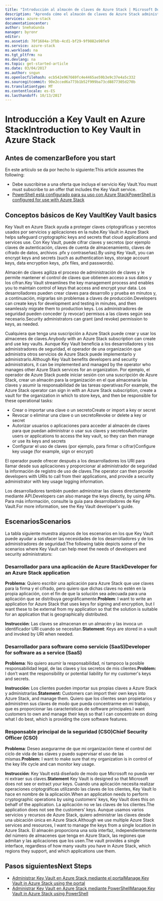 ```yaml
---
title: "Introducción al almacén de claves de Azure Stack | Microsoft Docs"
description: "Aprenda cómo el almacén de claves de Azure Stack administra claves y secretos"
services: azure-stack
documentationcenter: 
author: SnehaGunda
manager: byronr
editor: 
ms.assetid: 70f1684a-3fbb-4cd1-bf29-9f9882e98fe9
ms.service: azure-stack
ms.workload: na
ms.tgt_pltfrm: na
ms.devlang: na
ms.topic: get-started-article
ms.date: 03/04/2017
ms.author: sngun
ms.openlocfilehash: ecb542e967669fc4e4465ae59b3e9c37e4a5c332
ms.sourcegitcommit: 90e2cced6a773b1b52f999ba73cd8877305d270b
ms.translationtype: MT
ms.contentlocale: es-ES
ms.lasthandoff: 10/13/2017
---
```

# <a name="introduction-to-key-vault-in-azure-stack"></a><span data-ttu-id="8b7c6-103">Introducción a Key Vault en Azure Stack</span><span class="sxs-lookup"><span data-stu-id="8b7c6-103">Introduction to Key Vault in Azure Stack</span></span>

## <a name="before-you-start"></a><span data-ttu-id="8b7c6-104">Antes de comenzar</span><span class="sxs-lookup"><span data-stu-id="8b7c6-104">Before you start</span></span>
<span data-ttu-id="8b7c6-105">En este artículo se da por hecho lo siguiente:</span><span class="sxs-lookup"><span data-stu-id="8b7c6-105">This article assumes the following:</span></span>

* <span data-ttu-id="8b7c6-106">Debe suscribirse a una oferta que incluya el servicio Key Vault.</span><span class="sxs-lookup"><span data-stu-id="8b7c6-106">You must must subscribe to an offer that includes the Key Vault service.</span></span>  
* [<span data-ttu-id="8b7c6-107">PowerShell está configurado para su uso con Azure Stack</span><span class="sxs-lookup"><span data-stu-id="8b7c6-107">PowerShell is configured for use with Azure Stack</span></span>](azure-stack-powershell-configure-user.md) 
 
## <a name="key-vault-basics"></a><span data-ttu-id="8b7c6-108">Conceptos básicos de Key Vault</span><span class="sxs-lookup"><span data-stu-id="8b7c6-108">Key Vault basics</span></span>
<span data-ttu-id="8b7c6-109">Key Vault en Azure Stack ayuda a proteger claves criptográficas y secretos usados por servicios y aplicaciones en la nube.</span><span class="sxs-lookup"><span data-stu-id="8b7c6-109">Key Vault in Azure Stack helps safeguard cryptographic keys and secrets that cloud applications and services use.</span></span> <span data-ttu-id="8b7c6-110">Con Key Vault, puede cifrar claves y secretos (por ejemplo claves de autenticación, claves de cuenta de almacenamiento, claves de cifrado de datos, archivos .pfx y contraseñas).</span><span class="sxs-lookup"><span data-stu-id="8b7c6-110">By using Key Vault, you can encrypt keys and secrets (such as authentication keys, storage account keys, data encryption keys, .pfx files, and passwords).</span></span>

<span data-ttu-id="8b7c6-111">Almacén de claves agiliza el proceso de administración de claves y le permite mantener el control de claves que obtienen acceso a sus datos y los cifran.</span><span class="sxs-lookup"><span data-stu-id="8b7c6-111">Key Vault streamlines the key management process and enables you to maintain control of keys that access and encrypt your data.</span></span> <span data-ttu-id="8b7c6-112">Los desarrolladores pueden crear claves para desarrollo y prueba en minutos y, a continuación, migrarlas sin problemas a claves de producción.</span><span class="sxs-lookup"><span data-stu-id="8b7c6-112">Developers can create keys for development and testing in minutes, and then seamlessly migrate them to production keys.</span></span> <span data-ttu-id="8b7c6-113">Los administradores de seguridad pueden conceder (y revocar) permisos a las claves según sea necesario.</span><span class="sxs-lookup"><span data-stu-id="8b7c6-113">Security administrators can grant (and revoke) permission to keys, as needed.</span></span>

<span data-ttu-id="8b7c6-114">Cualquiera que tenga una suscripción a Azure Stack puede crear y usar los almacenes de claves.</span><span class="sxs-lookup"><span data-stu-id="8b7c6-114">Anybody with an Azure Stack subscription can create and use key vaults.</span></span> <span data-ttu-id="8b7c6-115">Aunque Key Vault beneficia a los desarrolladores y los administradores de seguridad, el operador de una organización que administra otros servicios de Azure Stack puede implementarlo y administrarlo.</span><span class="sxs-lookup"><span data-stu-id="8b7c6-115">Although Key Vault benefits developers and security administrators, it can be implemented and managed by the operator who manages other Azure Stack services for an organization.</span></span> <span data-ttu-id="8b7c6-116">Por ejemplo, el operador de Azure Stack puede iniciar sesión con una suscripción de Azure Stack, crear un almacén para la organización en el que almacenaría las claves y asumir la responsabilidad de las tareas operativas:</span><span class="sxs-lookup"><span data-stu-id="8b7c6-116">For example, the Azure Stack operator can sign in with an Azure Stack subscription, create a vault for the organization in which to store keys, and then be responsible for these operational tasks:</span></span>

* <span data-ttu-id="8b7c6-117">Crear o importar una clave o un secreto</span><span class="sxs-lookup"><span data-stu-id="8b7c6-117">Create or import a key or secret</span></span>
* <span data-ttu-id="8b7c6-118">Revocar o eliminar una clave o un secreto</span><span class="sxs-lookup"><span data-stu-id="8b7c6-118">Revoke or delete a key or secret</span></span>
* <span data-ttu-id="8b7c6-119">Autorizar usuarios o aplicaciones para acceder al almacén de claves para que puedan administrar o usar sus claves y secretos</span><span class="sxs-lookup"><span data-stu-id="8b7c6-119">Authorize users or applications to access the key vault, so they can   then manage or use its keys and secrets</span></span>
* <span data-ttu-id="8b7c6-120">Configurar el uso de claves (por ejemplo, para firmar o cifrar)</span><span class="sxs-lookup"><span data-stu-id="8b7c6-120">Configure key usage (for example, sign or encrypt)</span></span>

<span data-ttu-id="8b7c6-121">El operador puede ofrecer después a los desarrolladores los URI para llamar desde sus aplicaciones y proporcionar al administrador de seguridad la información de registro de uso de claves.</span><span class="sxs-lookup"><span data-stu-id="8b7c6-121">The operator can then provide developers with URIs to call from their applications, and provide a security administrator with key usage logging information.</span></span>

<span data-ttu-id="8b7c6-122">Los desarrolladores también pueden administrar las claves directamente mediante API.</span><span class="sxs-lookup"><span data-stu-id="8b7c6-122">Developers can also manage the keys directly, by using APIs.</span></span> <span data-ttu-id="8b7c6-123">Para más información, consulte la guía para desarrolladores de Key Vault.</span><span class="sxs-lookup"><span data-stu-id="8b7c6-123">For more information, see the Key Vault developer's guide.</span></span>

## <a name="scenarios"></a><span data-ttu-id="8b7c6-124">Escenarios</span><span class="sxs-lookup"><span data-stu-id="8b7c6-124">Scenarios</span></span>
<span data-ttu-id="8b7c6-125">La tabla siguiente muestra algunos de los escenarios en los que Key Vault puede ayudar a satisfacer las necesidades de los desarrolladores y de los administradores de seguridad:</span><span class="sxs-lookup"><span data-stu-id="8b7c6-125">The following table depicts some of the scenarios where Key Vault can help meet the needs of developers and security administrators:</span></span>

### <a name="developer-for-an-azure-stack-application"></a><span data-ttu-id="8b7c6-126">Desarrollador para una aplicación de Azure Stack</span><span class="sxs-lookup"><span data-stu-id="8b7c6-126">Developer for an Azure Stack application</span></span>
<span data-ttu-id="8b7c6-127">**Problema**: Quiero escribir una aplicación para Azure Stack que use claves para la firma y el cifrado, pero quiero que dichas claves no estén en la propia aplicación, con el fin de que la solución sea adecuada para una aplicación que se distribuya geográficamente.</span><span class="sxs-lookup"><span data-stu-id="8b7c6-127">**Problem**: I want to write an application for Azure Stack that uses keys for signing and encryption, but I want these to be external from my application so that the solution is suitable for an application that is geographically distributed.</span></span>

<span data-ttu-id="8b7c6-128">**Instrucción**: Las claves se almacenan en un almacén y las invoca un identificador URI cuando se necesitan.</span><span class="sxs-lookup"><span data-stu-id="8b7c6-128">**Statement**: Keys are stored in a vault and invoked by URI when needed.</span></span>

### <a name="developer-for-software-as-a-service-saas"></a><span data-ttu-id="8b7c6-129">Desarrollador para software como servicio (SaaS)</span><span class="sxs-lookup"><span data-stu-id="8b7c6-129">Developer for software as a service (SaaS)</span></span>
<span data-ttu-id="8b7c6-130">**Problema**: No quiero asumir la responsabilidad, ni tampoco la posible responsabilidad legal, de las claves y los secretos de mis clientes.</span><span class="sxs-lookup"><span data-stu-id="8b7c6-130">**Problem:** I don’t want the responsibility or potential liability for my customer's keys and secrets.</span></span>

<span data-ttu-id="8b7c6-131">**Instrucción**: Los clientes pueden importar sus propias claves a Azure Stack y administrarlas.</span><span class="sxs-lookup"><span data-stu-id="8b7c6-131">**Statement:** Customers can import their own keys into Azure Stack, and manage them.</span></span> <span data-ttu-id="8b7c6-132">Quiero que los clientes sean propietarios y administren sus claves de modo que pueda concentrarme en mi trabajo, que es proporcionar las características de software principales.</span><span class="sxs-lookup"><span data-stu-id="8b7c6-132">I want customers to own and manage their keys so that I can concentrate on doing what I do best, which is providing the core software features.</span></span>

### <a name="chief-security-officer-cso"></a><span data-ttu-id="8b7c6-133">Responsable principal de la seguridad (CSO)</span><span class="sxs-lookup"><span data-stu-id="8b7c6-133">Chief Security Officer (CSO)</span></span>
<span data-ttu-id="8b7c6-134">**Problema**: Deseo asegurarme de que mi organización tiene el control del ciclo de vida de las claves y puedo supervisar el uso de las mismas.</span><span class="sxs-lookup"><span data-stu-id="8b7c6-134">**Problem:** I want to make sure that my organization is in control of the key life cycle and can monitor key usage.</span></span>

<span data-ttu-id="8b7c6-135">**Instrucción**: Key Vault está diseñado de modo que Microsoft no pueda ver ni extraer sus claves.</span><span class="sxs-lookup"><span data-stu-id="8b7c6-135">**Statement** Key Vault is designed so that Microsoft does not see or extract your keys.</span></span>  <span data-ttu-id="8b7c6-136">Cuando una aplicación necesita realizar operaciones criptográficas utilizando las claves de los clientes, Key Vault lo hace en nombre de la aplicación.</span><span class="sxs-lookup"><span data-stu-id="8b7c6-136">When an application needs to perform cryptographic operations by using customers’ keys, Key Vault does this on behalf of the application.</span></span> <span data-ttu-id="8b7c6-137">La aplicación no ve las claves de los clientes.</span><span class="sxs-lookup"><span data-stu-id="8b7c6-137">The application does not see the customers’ keys.</span></span>  <span data-ttu-id="8b7c6-138">Aunque usamos varios servicios y recursos de Azure Stack, quiero administrar las claves desde una ubicación única en Azure Stack.</span><span class="sxs-lookup"><span data-stu-id="8b7c6-138">Although we use multiple Azure Stack services and resources, I want to manage the keys from a single location in Azure Stack.</span></span> <span data-ttu-id="8b7c6-139">El almacén proporciona una sola interfaz, independientemente del número de almacenes que tenga en Azure Stack, las regiones que admitan y las aplicaciones que los usen.</span><span class="sxs-lookup"><span data-stu-id="8b7c6-139">The vault provides a single interface, regardless of how many vaults you have in Azure Stack, which regions they support, and which applications use them.</span></span>

## <a name="next-steps"></a><span data-ttu-id="8b7c6-140">Pasos siguientes</span><span class="sxs-lookup"><span data-stu-id="8b7c6-140">Next Steps</span></span>

* [<span data-ttu-id="8b7c6-141">Administrar Key Vault en Azure Stack mediante el portal</span><span class="sxs-lookup"><span data-stu-id="8b7c6-141">Manage Key Vault in Azure Stack using the portal</span></span>](azure-stack-kv-manage-portal.md)  
* [<span data-ttu-id="8b7c6-142">Administrar Key Vault en Azure Stack mediante PowerShell</span><span class="sxs-lookup"><span data-stu-id="8b7c6-142">Manage Key Vault in Azure Stack using PowerShell</span></span>](azure-stack-kv-manage-powershell.md)
